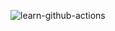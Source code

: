 ![learn-github-actions](https://github.com/ericmolle/action-test/workflows/learn-github-actions/badge.svg)
